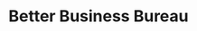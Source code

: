 ---
facebook: https://facebook.com/BetterBusinessBureau
linkedin: https://linkedin.com/company/better-business-bureau
logohandle: bbb
sort: bbb
title: Better Business Bureau
twitter: https://x.com/bbb_us
website: https://www.bbb.org/
wikipedia: https://en.wikipedia.org/wiki/Better_Business_Bureau
youtube: https://youtube.com/channel/UCIgQKPOMsWr9uwDgaC_s0gw
---